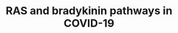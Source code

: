 ---
annotations:
- type: Cell Type Ontology
  value: vascular associated smooth muscle cell
- type: Disease Ontology
  value: COVID-19
- type: Pathway Ontology
  value: disease pathway
authors:
- Khanspers
- Egonw
- Fehrhart
- Marvin M2
- Penny
- Eweitz
communities:
- COVID19
description: 'This pathway describes imbalances in RAS and Bradykinin pathways in
  COVID-19.  The expression of several genes in this pathway is affected in by SARS-CoV-2:   *
  SERPING1 is downregulated, which cancels the suppression of F12 of the intrinsic
  coagulation cascade, resulting in the production of bradykinin from kallikrein and
  KNG. * ACE is downregulated, which increases bradykinin levels. * ACE2 is upregulated,
  ACE is downregulated, which causes an increase in Angiotensin 1-9 and sensitization
  of bradykinin receptors. * NFkappaB is suppressed by SARS-Cov-2, decreasing its
  binding to the ACE promoter and subsequent transcription.  The result of a hyperactive
  bradykinin system is vasodilation to the point of vascular leakage and infiltration
  of inflammatory cells.  The pathway is based on figure 2A from [https://www.ncbi.nlm.nih.gov/pmc/articles/PMC7410499/
  Garvin et al.]'
last-edited: 2021-10-29
organisms:
- Homo sapiens
redirect_from:
- /index.php/Pathway:WP4969
- /instance/WP4969
schema-jsonld:
- '@context': https://schema.org/
  '@id': https://wikipathways.github.io/pathways/WP4969.html
  '@type': Dataset
  creator:
    '@type': Organization
    name: WikiPathways
  description: 'This pathway describes imbalances in RAS and Bradykinin pathways in
    COVID-19.  The expression of several genes in this pathway is affected in by SARS-CoV-2:   *
    SERPING1 is downregulated, which cancels the suppression of F12 of the intrinsic
    coagulation cascade, resulting in the production of bradykinin from kallikrein
    and KNG. * ACE is downregulated, which increases bradykinin levels. * ACE2 is
    upregulated, ACE is downregulated, which causes an increase in Angiotensin 1-9
    and sensitization of bradykinin receptors. * NFkappaB is suppressed by SARS-Cov-2,
    decreasing its binding to the ACE promoter and subsequent transcription.  The
    result of a hyperactive bradykinin system is vasodilation to the point of vascular
    leakage and infiltration of inflammatory cells.  The pathway is based on figure
    2A from [https://www.ncbi.nlm.nih.gov/pmc/articles/PMC7410499/ Garvin et al.]'
  keywords:
  - acid
  - 'Arachidonic '
  - MAPK1
  - Guanylate cyclase
  - AGT
  - IL1A
  - CYP24A1
  - ROCK1
  - System
  - KLKB1
  - AGTR1
  - Ang 1-7
  - BDKRB2
  - RHOA
  - Prostaglandin I2
  - Cyclic guanosine monophosphate
  - L-arginine
  - Relaxation
  - Vitamin D3
  - KLK1
  - Complement and
  - bradykinin, des-arg(9)
  - Angiotensin I
  - SERPINE1
  - nitric oxide
  - BDKRB1
  - Coagulation Cascades
  - Angiotensin II
  - MLCP
  - Ca++
  - Kallikrein-Kinin
  - NOS1
  - IL1B
  - NFKB1
  - 20-HETE
  - AGTR2
  - TNF
  - ACE
  - F12
  - Ang 1-9
  - Aldosterone
  - VDR
  - CYP3A4
  - SERPING1
  - Bradykinin
  - REN
  - CPN1
  - PRKG1
  - NOS3
  - Degradation
  - Prostaglandin E2
  - KNG1
  - Guanosine triphosphate
  - ACE2
  license: CC0
  name: RAS and bradykinin pathways in COVID-19
seo: CreativeWork
title: RAS and bradykinin pathways in COVID-19
wpid: WP4969
---